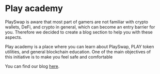 # Play academy

PlaySwap is aware that most part of gamers are not familiar with crypto wallets, DeFi, and crypto in general, which can become an entry barrier for you. Therefore we decided to create a blog section to help you with these aspects.

Play academy is a place where you can learn about PlaySwap, PLAY token utilities, and general blockchain education.
One of the main objectives of this initiative is to make you feel safe and comfortable

You can find our blog [here](https://medium.com/@PlaySwap).

